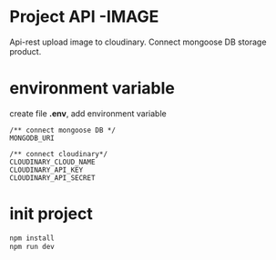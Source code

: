 # Project API -IMAGE
Api-rest upload image  to cloudinary. Connect mongoose DB storage product.
# environment variable
create file **.env**, add environment variable
```env
/** connect mongoose DB */
MONGODB_URI

/** connect cloudinary*/
CLOUDINARY_CLOUD_NAME
CLOUDINARY_API_KEY
CLOUDINARY_API_SECRET
```
# init project
```sh
npm install
npm run dev
```

